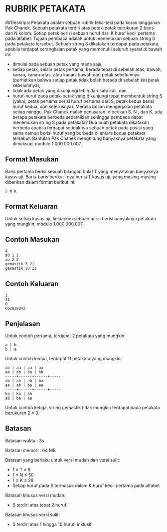 # RUBRIK PETAKATA

##Deskripsi
Petakata adalah sebuah rubrik teka-teki pada koran langganan Pak Chanek. Sebuah petakata terdiri
atas petak-petak berukuran 2 baris dan N kolom. Setiap petak berisi sebuah huruf dari K huruf kecil
pertama pada alfabet.
Tujuan pembaca adalah untuk menemukan sebuah string S pada petakata tersebut. Sebuah string S
dikatakan terdapat pada petakata, apabila terdapat serangkaian petak yang memenuhi seluruh syarat di
bawah ini:
- dimulai pada sebuah petak yang mana saja,
- setiap petak, selain petak pertama, berada tepat di sebelah atas, bawah, kanan, kanan-atas, atau
kanan-bawah dari petak sebelumnya (perhatikan bahwa setiap petak tidak boleh berada di
sebelah kiri petak sebelumnya),
- tidak ada petak yang dikunjungi lebih dari satu kali, dan
- huruf-huruf pada petak-petak yang dikunjungi tepat membentuk string S (yakni, petak pertama
berisi huruf pertama dari S, petak kedua berisi huruf kedua, dan seterusnya).
Merasa bosan mengerjakan petakata setiap minggu, Pak Chanek malah penasaran: diberikan S, N ,
dan K, ada berapa petakata berbeda sedemikian sehingga pembaca dapat menemukan string S pada
petakata? Dua buah petakata dikatakan berbeda apabila terdapat setidaknya sebuah petak pada posisi
yang sama namun berisi huruf yang berbeda di antara kedua petakata tersebut.
Bantulah Pak Chanek menghitung banyaknya petakata yang dimaksud, modulo 1.000.000.007.

## Format Masukan
Baris pertama berisi sebuah bilangan bulat T yang menyatakan banyaknya kasus uji. Baris-baris berikut-
nya berisi T kasus uji, yang masing-masing diberikan dalam format berikut ini:

    S N K

## Format Keluaran
Untuk setiap kasus uji, keluarkan sebuah baris berisi banyaknya petakata yang mungkin, modulo 1.000.000.007.

## Contoh Masukan

    4
    ab 1 2
    aa 2 2
    gemastik 3 21
    gemastik 20 21

## Contoh Keluaran

    2
    11
    0
    662038843

## Penjelasan
Untuk contoh pertama, terdapat 2 petakata yang mungkin:
    
    a | b
    b | a

Untuk contoh kedua, terdapat 11 petakata yang mungkin:

    aa | aa | aa | aa
    aa | ab | ba | bb
    -----+------+------+-----
    ab | ab | ab | ba
    aa | ab | ba | aa
    -----+------+------+-----
    ba | ba | bb
    ab | ba | aa

Untuk contoh ketiga, string gemastik tidak mungkin terdapat pada petakata berukuran 2 × 3.

## Batasan
Batasan waktu : 3s

Batasan memori : 64 MB

Batasan yang berlaku untuk versi mudah dan versi sulit:
- 1 ≤ T ≤ 5
- 1 ≤ N ≤ 50
- 1 ≤ K ≤ 26
- Setiap huruf pada S termasuk dalam K huruf kecil pertama pada alfabet

Batasan khusus versi mudah:
- S terdiri atas tepat 2 huruf

Batasan khusus versi sulit:
- S terdiri atas 1 hingga 10 huruf, inklusif